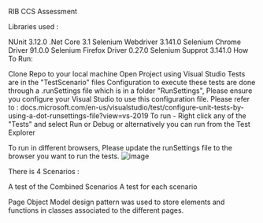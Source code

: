 RIB CCS Assessment

Libraries used :

NUnit 3.12.0
.Net Core 3.1
Selenium Webdriver 3.141.0
Selenium Chrome Driver 91.0.0
Selenium Firefox Driver 0.27.0
Selenium Supprot 3.141.0
How To Run:

Clone Repo to your local machine
Open Project using Visual Studio
Tests are in the "TestScenario" files
Configuration to execute these tests are done through a .runSettings file which is in a folder "RunSettings", Please ensure you configure your Visual Studio to use this configuration file. Please refer to : docs.microsoft.com/en-us/visualstudio/test/configure-unit-tests-by-using-a-dot-runsettings-file?view=vs-2019
To run - Right click any of the "Tests" and select Run or Debug or alternatively you can run from the Test Explorer

To run in different browsers, Please update the runSettings file to the browser you want to run the tests.
![image](https://user-images.githubusercontent.com/35298568/124541666-31c23e80-de22-11eb-8bad-fd8208ba23de.png)


There is 4 Scenarios :

A test of the Combined Scenarios
A test for each scenario

Page Object Model design pattern was used to store elements and functions in classes associated to the different pages.
